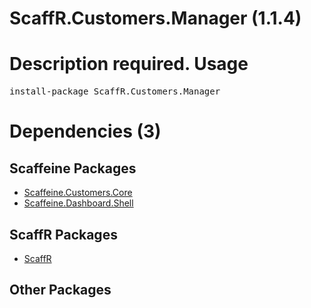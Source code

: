 ﻿ScaffR.Customers.Manager (1.1.4)
======
Description required.
Usage
======
<pre>install-package ScaffR.Customers.Manager</pre>
Dependencies (3)
=====

Scaffeine Packages
------
* [Scaffeine.Customers.Core](https://github.com/wcpro/Scaffeine/tree/master/src/Scaffeine.Customers.Core)
* [Scaffeine.Dashboard.Shell](https://github.com/wcpro/Scaffeine/tree/master/src/Scaffeine.Dashboard.Shell)

ScaffR Packages
------
* [ScaffR](https://github.com/wcpro/ScaffR/tree/master/src/ScaffR)

Other Packages
------
